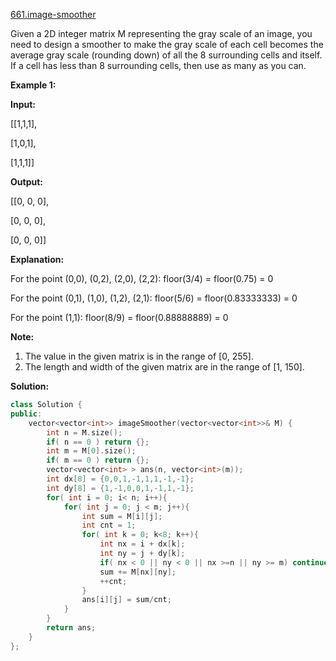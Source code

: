 [661.image-smoother](https://leetcode.com/problems/image-smoother/)  

Given a 2D integer matrix M representing the gray scale of an image, you need to design a smoother to make the gray scale of each cell becomes the average gray scale (rounding down) of all the 8 surrounding cells and itself. If a cell has less than 8 surrounding cells, then use as many as you can.

**Example 1:**  

  
**Input:**
  
\[\[1,1,1\],
  
 \[1,0,1\],
  
 \[1,1,1\]\]
  
**Output:**
  
\[\[0, 0, 0\],
  
 \[0, 0, 0\],
  
 \[0, 0, 0\]\]
  
**Explanation:**
  
For the point (0,0), (0,2), (2,0), (2,2): floor(3/4) = floor(0.75) = 0
  
For the point (0,1), (1,0), (1,2), (2,1): floor(5/6) = floor(0.83333333) = 0
  
For the point (1,1): floor(8/9) = floor(0.88888889) = 0
  

**Note:**  

1.  The value in the given matrix is in the range of \[0, 255\].
2.  The length and width of the given matrix are in the range of \[1, 150\].  



**Solution:**  

```cpp
class Solution {
public:
    vector<vector<int>> imageSmoother(vector<vector<int>>& M) {
        int n = M.size();
        if( n == 0 ) return {};
        int m = M[0].size();
        if( m == 0 ) return {};
        vector<vector<int> > ans(n, vector<int>(m));
        int dx[8] = {0,0,1,-1,1,1,-1,-1};
        int dy[8] = {1,-1,0,0,1,-1,1,-1};
        for( int i = 0; i< n; i++){
            for( int j = 0; j < m; j++){
                int sum = M[i][j];
                int cnt = 1;
                for( int k = 0; k<8; k++){
                    int nx = i + dx[k];
                    int ny = j + dy[k];
                    if( nx < 0 || ny < 0 || nx >=n || ny >= m) continue;
                    sum += M[nx][ny];
                    ++cnt;
                }
                ans[i][j] = sum/cnt;
            }
        }
        return ans;
    }
};
```
      